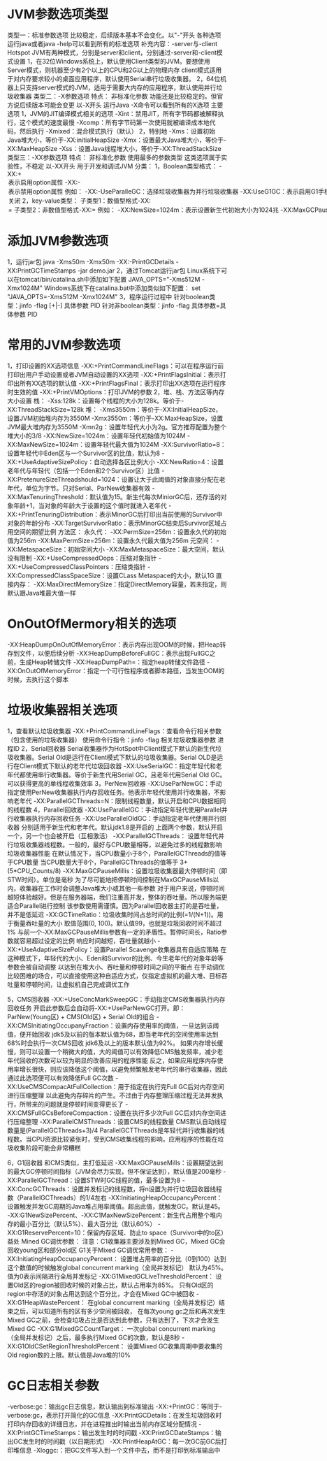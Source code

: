 # JVM参数选项类型
类型一：标准参数选项
    比较稳定，后续版本基本不会变化。以"-"开头
    各种选项    运行java或者java -help可以看到所有的标准选项
    补充内容：-server与-client
        Hotspot JVM有两种模式，分别是server和client，分别通过-server和-client模式设置
            1，在32位Windows系统上，默认使用Client类型的JVM。要想使用Server模式，则机器至少有2个以上的CPU和2G以上的物理内存
            client模式适用于对内存要求较小的桌面应用程序，默认使用Serial串行垃圾收集器。
            2，64位机器上只支持server模式的JVM，适用于需要大内存的应用程序，默认使用并行垃圾收集器
类型二：-X参数选项
    特点：
        非标准化参数
        功能还是比较稳定的。但官方说后续版本可能会变更
        以-X开头
        运行Java -X命令可以看到所有的X选项
    主要选项
        1，JVM的JIT编译模式相关的选项
            -Xint：禁用JIT，所有字节码都被解释执行，这个模式的速度最慢
            -Xcomp：所有字节码第一次使用就被编译成本地代码，然后执行
            -Xmixed：混合模式执行（默认）
        2，特别地
            -Xms<size>：设置初始Java堆大小，等价于-XX:initialHeapSize
            -Xmx<size>：设置最大Java堆大小，等价于-XX:MaxHeapSize
            -Xss<size>：设置Java线程堆大小，等价于-XX:ThreadStackSize
类型三：-XX参数选项
    特点：
        非标准化参数
        使用最多的参数类型
        这类选项属于实验性，不稳定
        以-XX开头
        用于开发和调试JVM
    分类：
        1，Boolean类型格式：
            -XX:+<option> 表示启用option属性
            -XX:-<option> 表示禁用option属性
            例如：
                -XX:-UseParalleGC：选择垃圾收集器为并行垃圾收集器
                -XX:UseG1GC：表示启用G1手机去
                -XX:UseAdaptiveSizePolicy：自动选择年轻代大小和相应的Survivor区比例
            说明：因为有的指令是默认开启的，所以使用-<option>关闭
        2，key-value类型：
            子类型1：数值型格式-XX:<option>=<number>
            子类型2：非数值型格式-XX:<name>=<string>
            例如：
                -XX:NewSize=1024m：表示设置新生代初始大小为1024兆
                -XX:MaxGCPauseMillis=500：表示设置GC停顿时间：500毫秒
                -XX:GCTimeRatio=19：表示设置吞吐量
                -XX:NewRatio=2：表示新生代与老年代的比例
                -XX:HeapDumpPath=/User/yangshuai/heapdump.hprof：用来指定heap转存文件的路径
        3，特别地：
            -XX:+PrintFlagsFinal：
                输出所有参数的名称和默认值，
                默认不包括Diagnostic和Exprimenta的参数   
                可以配合-XX:+UnlockDiagonsticVMOptions和-XX:UnlockExperimentalVMOptions使用
# 添加JVM参数选项
1，运行jar包
    java -Xms50m -Xmx50m -XX:-PrintGCDetails -XX:PrintGCTimeStamps -jar demo.jar
2，通过Tomcat运行jar包
    Linux系统下可以在tomcat/bin/catalina.sh中添加如下配置
        JAVA_OPTS="-Xms512M -Xmx1024M"
    Windows系统下在catalina.bat中添加类似如下配置：
        set "JAVA_OPTS=-Xms512M -Xmx1024M"
3，程序运行过程中
    针对boolean类型：jinfo -flag [+|-] 具体参数 PID
    针对非boolean类型：jinfo -flag 具体参数=具体参数 PID

# 常用的JVM参数选项
1，打印设置的XX选项信息
    -XX:+PrintCommandLineFlags：可以在程序运行前打印出用户手动设置或者JVM自动设置的XX选项
    -XX:+PrintFlagsInitial：表示打印出所有XX选项的默认值
    -XX:+PrintFlagsFinal：表示打印出XX选项在运行程序时生效的值
    -XX:+PrintVMOptions：打印JVM的参数
2，堆、栈、方法区等内存大小设置
    栈：
        -Xss:128k：设置每个线程的大小为128k。等价于-XX:ThreadStackSize=128k
    堆：
        -Xms3550m：等价于-XX:InitialHeapSize，设置JVM初始堆内存为3550M
        -Xmx3550m：等价于-XX:MaxHeapSize，设置JVM最大堆内存为3550M
        -Xmn2g：设置年轻代大小为2g。官方推荐配置为整个堆大小的3/8
        -XX:NewSize=1024m：设置年轻代初始值为1024M
        -XX:MaxNewSize=1024m：设置年轻代最大值为1024M
        -XX:SurvivorRatio=8：设置年轻代中Eden区与一个Survivor区的比值，默认为8
        -XX:+UseAdaptiveSizePolicy：自动选择各区比例大小
        -XX:NewRatio=4：设置老年代与年轻代（包括一个Eden和2个Survivor区）比值
        -XX:PretenureSizeThreadshould=1024：设置让大于此阈值的对象直接分配在老年代，单位为字节。只对Serial、ParNew收集器有效
        -XX:MaxTenuringThreshold：默认值为15。新生代每次MiniorGC后，还存活的对象年龄+1，当对象的年龄大于设置的这个值时就进入老年代
        -XX:+PrintTenuringDistribution：表示MinorGC后打印出当前使用的Survivor中对象的年龄分布
        -XX:TargetSurvivorRatio：表示MinorGC结束后Survivor区域占用空间的期望比例
    方法区：
        永久代：
            -XX:PermSize=256m：设置永久代的初始值为256m
            -XX:MaxPermSize=256m：设置永久代最大值为256m
        元空间：
            -XX:MetaspaceSize：初始空间大小
            -XX:MaxMetaspaceSize：最大空间，默认没有限制
            -XX:+UseCompressedOops：压缩对象指针
            -XX:+UseCompressedClassPointers：压缩类指针
            -XX:CompressedClassSpaceSize：设置CLass Metaspace的大小，默认1G
    直接内存：
        -XX:MaxDirectMemorySize：指定DirectMemory容量，若未指定，则默认跟Java堆最大值一样

# OnOutOfMermory相关的选项
-XX:HeapDumpOnOutOfMemoryError：表示内存出现OOM的时候，把Heap转存到文件，以便后续分析
-XX:HeapDumpBeforeFullGC：表示出现FullGC之前，生成Heap转储文件
-XX:HeapDumpPath=<path>：指定heap转储文件路径
-XX:OnOutOfMemoryError：指定一个可行性程序或者脚本路径，当发生OOM的时候，去执行这个脚本

# 垃圾收集器相关选项
1，查看默认垃圾收集器
    -XX:+PrintCommandLineFlags：查看命令行相关参数（包含使用的垃圾收集器）
    使用命令行指令：jinfo -flag 相关垃圾收集器参数 进程ID
2，Serial回收器
    Serial收集器作为HotSpot中Client模式下默认的新生代垃圾收集器。Serial Old是运行在Client模式下默认的垃圾收集器。Serial OLD是运行在Client模式下默认的老年代垃圾回收器
    -XX:UseSerialGC：指定年轻代和老年代都使用串行收集器。等价于新生代用Serial GC，且老年代用Serial Old GC。可以获得更高的单线程收集效率
3，PerNew回收器
    -XX:UseParNewGC：手动指定使用PerNew收集器执行内存回收任务。他表示年轻代使用并行收集器，不影响老年代
    -XX:ParallelGCThreads=N：限制线程数量，默认开启和CPU数据相同的线程数
4，Parallel回收器
    -XX:UseParallelGC：手动指定年轻代使用Parallel并行收集器执行内存回收任务
    -XX:UseParallelOldGC：手动指定老年代使用并行回收器
    分别适用于新生代和老年代。默认jdk1.8是开启的
    上面两个参数，默认开启一个，另一个也会被开启（互相激活）
    -XX:ParallelGCThreads：
        设置年轻代并行垃圾收集器线程数。一般的，最好与CPU数量相等，以避免过多的线程数影响垃圾收集器性能
        在默认情况下，当CPU数量小于8个，ParallelGCThreads的值等于CPU数量
        当CPU数量大于8个，ParallelGCThreads的值等于 3+(5*CPU_Counts/8)
    -XX:MaxGCPauseMillis：设置垃圾收集器最大停顿时间（即STW时间）。单位是毫秒
        为了尽可能地把停顿时间控制在MaxGCPauseMills以内，收集器在工作时会调整Java堆大小或其他一些参数
        对于用户来说，停顿时间越短体验越好。但是在服务器端，我们注重高并发，整体的吞吐量。所以服务端更适合Parallel进行控制
        该参数使用需谨慎。因为Parallel回收器主打的是吞吐量，并不是低延迟
    -XX:GCTimeRatio：垃圾收集时间占总时间的比例(=1/(N+1))。用于衡量吞吐量的大小
        取值范围(0, 100)。默认值99，也就是垃圾回收时间不超过1%
        与前一个-XX:MaxGCPauseMillis参数有一定的矛盾性。暂停时间长，Ratio参数就容易超过设定的比例
        响应时间越短，吞吐量就越小
    -XX:+UseAdaptiveSizePolicy：设置Parallel Scavenge收集器具有自适应策略
        在这种模式下，年轻代的大小、Eden和Survivor的比例、今生老年代的对象年龄等参数会被自动调整
        以达到在堆大小、吞吐量和停顿时间之间的平衡点
        在手动调优比较困难的场合，可以直接使用这种自适应方式，仅指定虚拟机的最大堆、目标吞吐量和停顿时间，让虚拟机自己完成调优工作

5，CMS回收器
-XX:+UseConcMarkSweepGC：手动指定CMS收集器执行内存回收任务
    开启此参数后会自动将-XX:+UseParNewGC打开。即：ParNew(Young区) + CMS(Old区) + Serial Old的组合
-XX:CMSInitiatingOccupanyFraction：设置内存使用率的阈值，一旦达到该阈值，便开始回收
    jdk5及以前的版本默认值为68，即当老年代的空间使用率达到68%时会执行一次CMS回收
    jdk6及以上的版本默认值为92%。
    如果内存增长缓慢，则可以设置一个稍微大的值，大的阈值可以有效降低CMS触发频率，减少老年代回收的次数可以较为明显的改善应用的程序性能
    反之，如果应用程序内存使用率增长很快，则应该降低这个阈值，以避免频繁触发老年代的串行收集器，因此通过此选项便可以有效降低Full GC次数
-XX:UseCMSCompacAtFullCollection：用于指定在执行完Full GC后对内存空间进行压缩整理
    以此避免内存碎片的产生。不过由于内存整理压缩过程无法并发执行，所带来的问题就是停顿时间变得更长了
-XX:CMSFullGCsBeforeCompaction：设置在执行多少次Full GC后对内存空间进行压缩整理
-XX:ParallelCMSThreads：设置CMS的线程数量
    CMS默认自动线程数量是(ParallelGCThreads+3)/4
    ParallelGCTThreads是年轻代并行收集器的线程数。当CPU资源比较紧张时，受到CMS收集线程的影响，应用程序的性能在垃圾收集阶段可能会非常糟糕

6，G1回收器
和CMS类似，主打低延迟
-XX:MaxGCPauseMills：设置期望达到的最大GC停顿时间指标（JVM会尽力实现，但不保证达到），默认值是200毫秒
-XX:ParallelGCThread：设置STW时GC线程的值，最多设置为8
-XX:ConcGCThreads：设置并发标记的线程数，将n设置为并行垃圾回收器线程数（ParallelGCThreads）的1/4左右
-XX:InitiatingHeapOccupancyPercent：设置触发并发GC周期的Java堆占用率阈值。超出此值，就触发GC。默认是45。
-XX:G1NewSizePercent、-XX:C1MaxNewSizePercent：新生代占用整个堆内存的最小百分比（默认5%）、最大百分比（默认60%）
-XX:G1ReservePercent=10：保留内存区域、防止to space（Survivor中的to区）益处
Mined GC调优参数：
    注意：C1收集器主要涉及到Mixed GC，Mixed GC会回收young区和部分old区
    G1关于Mixed GC调优常用参数：
        -XX:InitiatingHeapOccupancyPercent：
            设置堆占用率的百分比（0到100）达到这个数值的时候触发global concurrent marking（全局并发标记）
            默认为45%。值为0表示间隔进行全局并发标记
        -XX:G1MixedGCLiveThresholdPercent：
            设置Old区的region被回收时候的对象占比，默认占用率为85%。
            只有Old区的region中存活的对象占用达到这个百分比，才会在Mixed GC中被回收
        -XX:G1HeapWastePercent：
            在global concurrent marking（全局并发标记）结束之后，可以知道所有的区有多少空间被回收，
            在每次young gc之后和再次发生Mixed GC之前，会检查垃圾占比是否达到此参数，只有达到了，下次才会发生Mixed GC
        -XX:G1MixedGCCountTarget：
            一次global concurrent marking（全局并发标记）之后，最多执行Mixed GC的次数，默认是8秒
        -XX:G1OldCSetRegionThresholdPercent：
            设置Mixed GC收集周期中要收集的Old region数的上限。默认值是Java堆的10%

# GC日志相关参数
-verbose:gc：输出gc日志信息，默认输出到标准输出
-XX:+PrintGC：等同于-verbose:gc，表示打开简化的GC信息
-XX:PrintGCDetails：在发生垃圾回收时打印内存回收的详细日志，并在进程推出时输出当前内存区域分配情况
-XX:PrintGCTimeStamps：输出发生时的时间戳
-XX:PrintGCDateStamps：输出GC发生时的时间戳（以日期形式）
-XX:PrintHeapAtGC：每一次GC前GC后打印堆信息
-Xloggc:<file>：把GC文件写入到一个文件中去，而不是打印到标准输出中
